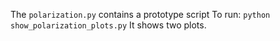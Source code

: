 The `polarization.py` contains a prototype script
To run: `python show_polarization_plots.py`
It shows two plots.
